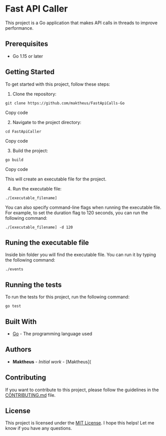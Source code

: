 # Fast API Caller

This project is a Go application that makes API calls in threads to improve performance.

## Prerequisites

- Go 1.15 or later

## Getting Started

To get started with this project, follow these steps:

1. Clone the repository:

```
git clone https://github.com/maktheus/FastApiCalls-Go
```

Copy code

2. Navigate to the project directory:

```
cd FastApiCaller
```

Copy code

3. Build the project:

```
go build
```

Copy code

This will create an executable file for the project.

4. Run the executable file:
```
./[executable_filename]
```

You can also specify command-line flags when running the executable file. For example, to set the duration flag to 120 seconds, you can run the following command:

```
./[executable_filename] -d 120
```

## Runing the executable file

Inside bin folder you will find the executable file. You can run it by typing the following command:

```
./events
```

## Running the tests

To run the tests for this project, run the following command:

```
go test
```

## Built With

- [Go](https://golang.org/) - The programming language used

## Authors

- **Maktheus** - _Initial work_ - [Maktheus]( 

## Contributing

If you want to contribute to this project, please follow the guidelines in the [CONTRIBUTING.md](CONTRIBUTING.md) file.

## License

This project is licensed under the [MIT License](LICENSE).
I hope this helps! Let me know if you have any questions.
